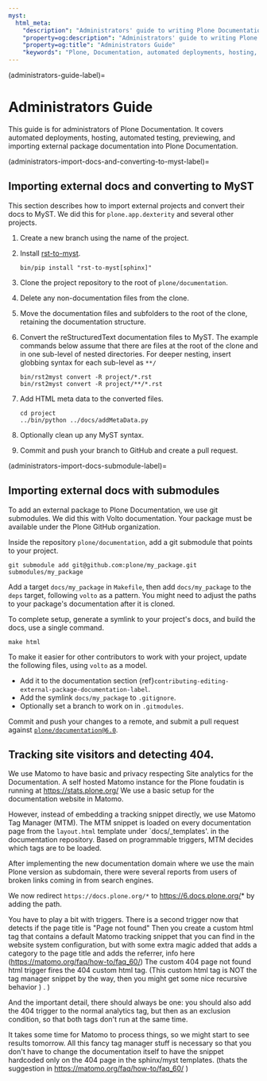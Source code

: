 ```yaml
---
myst:
  html_meta:
    "description": "Administrators' guide to writing Plone Documentation. It covers automated deployments, hosting, automated testing, previewing, and importing external package documentation into Plone Documentation."
    "property=og:description": "Administrators' guide to writing Plone Documentation. It covers automated deployments, hosting, automated testing, previewing, and importing external package documentation into Plone Documentation."
    "property=og:title": "Administrators Guide"
    "keywords": "Plone, Documentation, automated deployments, hosting, automated testing, importing external packages"
---
```


(administrators-guide-label)=

# Administrators Guide

This guide is for administrators of Plone Documentation.
It covers automated deployments, hosting, automated testing, previewing, and importing external package documentation into Plone Documentation.


(administrators-import-docs-and-converting-to-myst-label)=

## Importing external docs and converting to MyST

This section describes how to import external projects and convert their docs to MyST.
We did this for `plone.app.dexterity` and several other projects.

1.  Create a new branch using the name of the project.
1.  Install [rst-to-myst](https://pypi.org/project/rst-to-myst/).

    ```shell
    bin/pip install "rst-to-myst[sphinx]"
    ```

1.  Clone the project repository to the root of `plone/documentation`.
1.  Delete any non-documentation files from the clone.
1.  Move the documentation files and subfolders to the root of the clone, retaining the documentation structure.
1.  Convert the reStructuredText documentation files to MyST.
    The example commands below assume that there are files at the root of the clone and in one sub-level of nested directories.
    For deeper nesting, insert globbing syntax for each sub-level as `**/`

    ```shell
    bin/rst2myst convert -R project/*.rst
    bin/rst2myst convert -R project/**/*.rst
    ```

1.  Add HTML meta data to the converted files.

    ```shell
    cd project
    ../bin/python ../docs/addMetaData.py
    ```

1.  Optionally clean up any MyST syntax.
1.  Commit and push your branch to GitHub and create a pull request.


(administrators-import-docs-submodule-label)=

## Importing external docs with submodules

To add an external package to Plone Documentation, we use git submodules.
We did this with Volto documentation.
Your package must be available under the Plone GitHub organization.

Inside the repository `plone/documentation`, add a git submodule that points to your project.

```shell
git submodule add git@github.com:plone/my_package.git submodules/my_package
```

Add a target `docs/my_package` in `Makefile`, then add `docs/my_package` to the `deps` target, following `volto` as a pattern.
You might need to adjust the paths to your package's documentation after it is cloned.

To complete setup, generate a symlink to your project's docs, and build the docs, use a single command.

```shell
make html
```

To make it easier for other contributors to work with your project, update the following files, using `volto` as a model.
 
-   Add it to the documentation section {ref}`contributing-editing-external-package-documentation-label`.
-   Add the symlink `docs/my_package` to `.gitignore`.
-   Optionally set a branch to work on in `.gitmodules`.

Commit and push your changes to a remote, and submit a pull request against [`plone/documentation@6.0`](https://github.com/plone/documentation/compare).

## Tracking site visitors and detecting 404. 

We use Matomo to have basic and privacy respecting Site analytics for the Documentation.
A self hosted Matomo instance for the Plone foudatin is running at https://stats.plone.org/
We use a basic setup for the documentation website in Matomo.

However, instead of embedding a tracking snippet directly, we use Matomo Tag Manager (MTM).
The MTM snippet is loaded on every documentation page from the `layout.html` template under `docs/_templates'. in the documentation repository.
Based on programmable triggers, MTM decides which tags are to be loaded. 

After implementing the new documentation domain where we use the main Plone version as subdomain, there were several reports from users of broken links coming in from search engines.



We now redirect  `https://docs.plone.org/*` to https://6.docs.plone.org/* by adding the path. 



You have to play a bit with triggers. 
There is a second trigger now that detects if the page title is "Page not found"
Then you create a custom html tag that contains a default Matomo tracking snippet that you can find in the website system configuration, but with some extra magic added that adds a category to the page title and adds the referrer, info here (https://matomo.org/faq/how-to/faq_60/)
The custom 404 page not found html trigger fires the 404 custom html tag.    (This custom html tag is NOT the tag manager snippet by the way, then you might get some nice recursive behavior  ) .   )

And the important detail, there should always be one:  you should also add the 404 trigger to the normal  analytics tag, but then as an exclusion condition, so that both tags don't run at the same time.

It takes some time for Matomo to process things, so we might start to see results tomorrow. All this fancy tag manager stuff is necessary so that you don't have to change the documentation itself to have the snippet hardcoded only on the 404 page in the sphinx/myst templates. (thats the suggestion in https://matomo.org/faq/how-to/faq_60/ )
